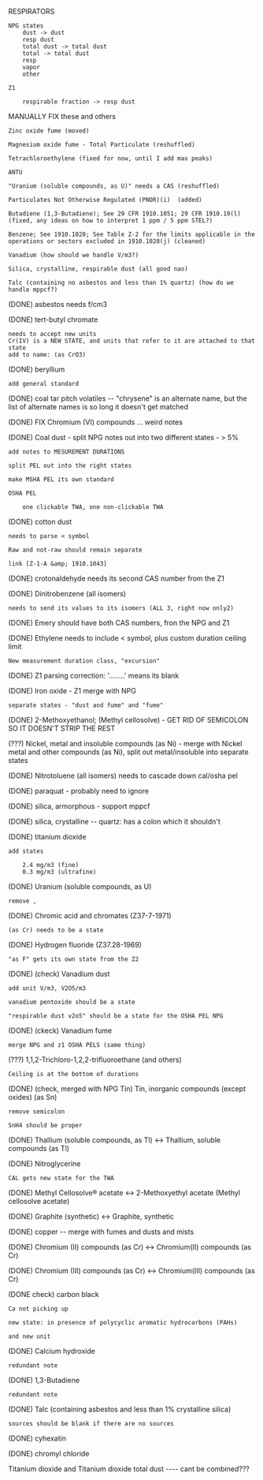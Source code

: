 
RESPIRATORS

	NPG states
		dust -> dust
		resp dust
		total dust -> total dust
		total -> total dust
		resp
		vapor
		other

	Z1 

		respirable fraction -> resp dust


MANUALLY FIX these and others

	Zinc oxide fume (moved)

	Magnesium oxide fume - Total Particulate (reshuffled)

	Tetrachloroethylene (fixed for now, until I add max peaks)

	ANTU

	"Uranium (soluble compounds, as U)" needs a CAS (reshuffled)

	Particulates Not Otherwise Regulated (PNOR)(i)	(added)

	Butadiene (1,3-Butadiene); See 29 CFR 1910.1051; 29 CFR 1910.19(l) (fixed, any ideas on how to interpret 1 ppm / 5 ppm STEL?)

	Benzene; See 1910.1028; See Table Z-2 for the limits applicable in the operations or sectors excluded in 1910.1028(j) (cleaned)

	Vanadium (how should we handle V/m3?)

	Silica, crystalline, respirable dust (all good nao)

	Talc (containing no asbestos and less than 1% quartz) (how do we handle mppcf?)




(DONE) asbestos needs f/cm3

(DONE) tert-butyl chromate

	needs to accept new units
	Cr(IV) is a NEW STATE, and units that refer to it are attached to that state
	add to name: (as CrO3)

(DONE) beryllium

	add general standard

(DONE) coal tar pitch volatiles -- "chrysene" is an alternate name, but the list of alternate names is so long it doesn't get matched

(DONE) FIX Chromium (VI) compounds ... weird notes

(DONE) Coal dust - split NPG notes out into two different states - > 5% 

	add notes to MESUREMENT DURATIONS

	split PEL out into the right states

	make MSHA PEL its own standard

	OSHA PEL

		one clickable TWA, one non-clickable TWA


(DONE) cotton dust

	needs to parse < symbol

	Raw and not-raw should remain separate

	link [Z-1-A &amp; 1910.1043]


(DONE) crotonaldehyde needs its second CAS number from the Z1

(DONE) Dinitrobenzene (all isomers)

	needs to send its values to its isomers (ALL 3, right now only2)

(DONE) Emery should have both CAS numbers, fron the NPG and Z1

(DONE) Ethylene needs to include < symbol, plus custom duration ceiling limit

	New measurement duration class, "excursion"

(DONE) Z1 parsing correction: '........' means its blank

(DONE) Iron oxide - Z1 merge with NPG

	separate states - "dust and fume" and "fume"

(DONE) 2-Methoxyethanol; (Methyl cellosolve) - GET RID OF SEMICOLON SO IT DOESN'T STRIP THE REST

(???) Nickel, metal and insoluble compounds (as Ni) - merge with Nickel metal and other compounds (as Ni), split out metal/insoluble into separate states

(DONE) Nitrotoluene (all isomers) needs to cascade down cal/osha pel

(DONE) paraquat - probably need to ignore

(DONE) silica, armorphous - support mppcf

(DONE) silica, crystalline -- quartz: has a colon which it shouldn't

(DONE) titanium dioxide
	
	add states

		2.4 mg/m3 (fine)
		0.3 mg/m3 (ultrafine)

(DONE) Uranium (soluble compounds, as U)

	remove ,

(DONE) Chromic acid and chromates (Z37-7-1971)

	(as Cr) needs to be a state

(DONE) Hydrogen fluoride (Z37.28-1969)

	"as F" gets its own state from the Z2

(DONE) (check) Vanadium dust

	add unit V/m3, V2O5/m3

	vanadium pentoxide should be a state

	"respirable dust v2o5" should be a state for the OSHA PEL NPG

(DONE) (ckeck) Vanadium fume

	merge NPG and z1 OSHA PELS (same thing)


(???) 1,1,2-Trichloro-1,2,2-trifluoroethane (and others)

	Ceiling is at the bottom of durations

(DONE) (check, merged with NPG Tin) Tin, inorganic compounds (except oxides) (as Sn)

	remove semicolon

	SnH4 should be proper

(DONE) Thallium (soluble compounds, as Tl) <-> Thallium, soluble compounds (as Tl)

(DONE) Nitroglycerine

	CAL gets new state for the TWA

(DONE) Methyl Cellosolve® acetate <-> 2-Methoxyethyl acetate (Methyl cellosolve acetate)

(DONE) Graphite (synthetic) <-> Graphite, synthetic

(DONE) copper -- merge with fumes and dusts and mists

(DONE) Chromium (II) compounds (as Cr) <-> Chromium(II) compounds (as Cr)

(DONE) Chromium (III) compounds (as Cr) <-> Chromium(III) compounds (as Cr)

(DONE check) carbon black
	
	Ca not picking up

	new state: in presence of polycyclic aromatic hydrocarbons (PAHs)

	and new unit

(DONE) Calcium hydroxide

	redundant note

(DONE) 1,3-Butadiene

	redundant note

(DONE) Talc (containing asbestos and less than 1% crystalline silica)

	sources should be blank if there are no sources

(DONE) cyhexatin

(DONE) chromyl chloride


Titanium dioxide and Titanium dioxide total dust ---- cant be combined???